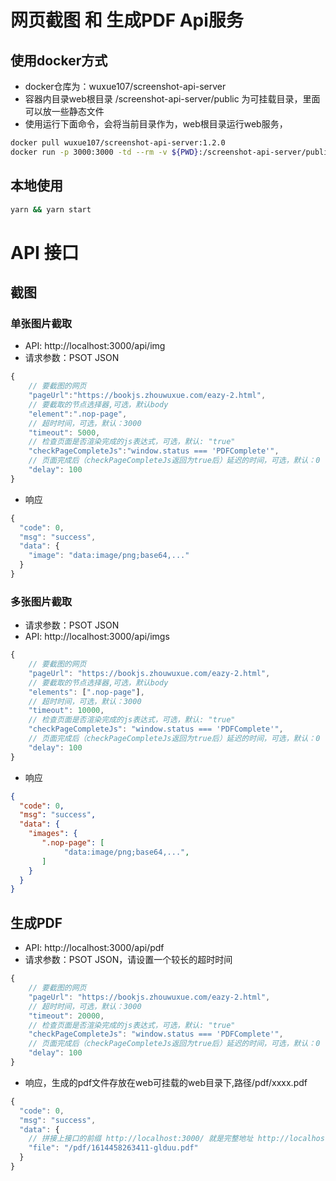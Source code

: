 # 网页截图 和 生成PDF Api服务 

## 使用docker方式
- docker仓库为：wuxue107/screenshot-api-server
- 容器内目录web根目录 /screenshot-api-server/public 为可挂载目录，里面可以放一些静态文件
- 使用运行下面命令，会将当前目录作为，web根目录运行web服务，

```bash
docker pull wuxue107/screenshot-api-server:1.2.0
docker run -p 3000:3000 -td --rm -v ${PWD}:/screenshot-api-server/public --name=screenshot-api-server wuxue107/screenshot-api-server:1.2.0
```
## 本地使用
```bash
yarn && yarn start
```

# API 接口
## 截图

### 单张图片截取
- API: http://localhost:3000/api/img
- 请求参数：PSOT JSON
```javascript
{
    // 要截图的网页
    "pageUrl":"https://bookjs.zhouwuxue.com/eazy-2.html",
    // 要截取的节点选择器,可选，默认body
    "element":".nop-page",
    // 超时时间，可选，默认：3000
    "timeout": 5000,
    // 检查页面是否渲染完成的js表达式，可选，默认: "true"
    "checkPageCompleteJs":"window.status === 'PDFComplete'",
    // 页面完成后（checkPageCompleteJs返回为true后）延迟的时间，可选，默认：0
    "delay": 100
}
```
- 响应
```javascript
{
  "code": 0,
  "msg": "success",
  "data": {
    "image": "data:image/png;base64,..."
  }
}
```

### 多张图片截取
- 请求参数：PSOT JSON
- API: http://localhost:3000/api/imgs
```javascript
{
    // 要截图的网页
    "pageUrl": "https://bookjs.zhouwuxue.com/eazy-2.html",
    // 要截取的节点选择器,可选，默认body
    "elements": [".nop-page"],
    // 超时时间，可选，默认：3000
    "timeout": 10000,
    // 检查页面是否渲染完成的js表达式，可选，默认: "true"
    "checkPageCompleteJs": "window.status === 'PDFComplete'",
    // 页面完成后（checkPageCompleteJs返回为true后）延迟的时间，可选，默认：0
    "delay": 100
}
```
- 响应
```json
{
  "code": 0,
  "msg": "success",
  "data": {
    "images": {
       ".nop-page": [
            "data:image/png;base64,...",
       ]
    } 
  }
}
```

## 生成PDF 
- API: http://localhost:3000/api/pdf
- 请求参数：PSOT JSON，请设置一个较长的超时时间
```javascript
{
    // 要截图的网页
    "pageUrl": "https://bookjs.zhouwuxue.com/eazy-2.html",
    // 超时时间，可选，默认：3000
    "timeout": 20000,
    // 检查页面是否渲染完成的js表达式，可选，默认: "true"
    "checkPageCompleteJs": "window.status === 'PDFComplete'",
    // 页面完成后（checkPageCompleteJs返回为true后）延迟的时间，可选，默认：0
    "delay": 100
}
```
- 响应，生成的pdf文件存放在web可挂载的web目录下,路径/pdf/xxxx.pdf
```javascript
{
  "code": 0,
  "msg": "success",
  "data": {
    // 拼接上接口的前缀 http://localhost:3000/ 就是完整地址 http://localhost:3000/pdf/1614458263411-glduu.pdf
    "file": "/pdf/1614458263411-glduu.pdf"
  }
}
```
